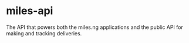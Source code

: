 # miles-api

The API that powers both the miles.ng applications and the public API for making and tracking deliveries.